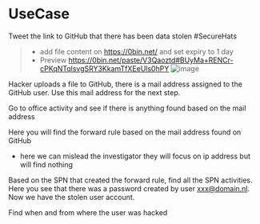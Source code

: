 # UseCase

Tweet the link to GitHub that there has been data stolen #SecureHats
>- add file content on https://0bin.net/ and set expiry to 1 day
>- Preview https://0bin.net/paste/V3Qaoztd#BUyMa+RENCr-cPKqNTqlsvgSRY3KkamTfXEeUls0hPY
![image](https://user-images.githubusercontent.com/40334679/141160160-e92234d0-b81c-4923-905b-4bdc090b2b1d.png)


Hacker uploads a file to GitHub, there is a mail address assigned to the GitHub user. Use this mail address for the next step.

Go to office activity and see if there is anything found based on the mail address

Here you will find the forward rule based on the mail address found on GitHub

-	here we can mislead the investigator they will focus on ip address but will find nothing

Based on the SPN that created the forward rule, find all the SPN activities. Here you see that there was a password created by user xxx@domain.nl. Now we have the stolen user account.

Find when and from where the user was hacked
